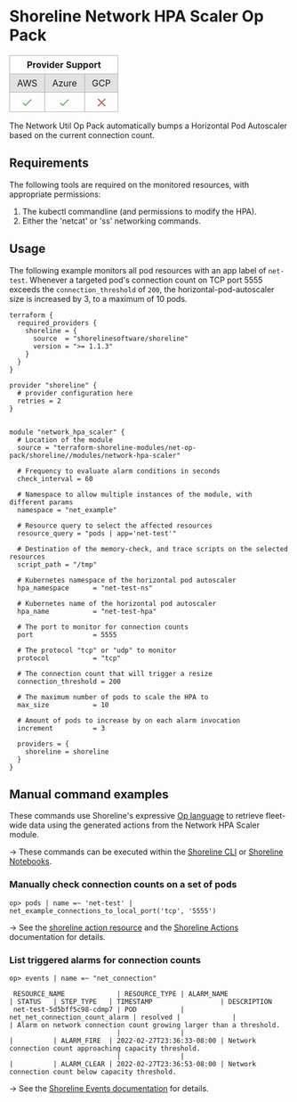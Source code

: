 # Shoreline Network HPA Scaler Op Pack

<table role="table" style="vertical-align: middle;">
  <thead>
    <tr style="background-color: #fff">
      <th style="padding: 6px 13px; border: 1px solid #B1B1B1; text-align: center;" colspan="3">Provider Support</th>
    </tr>
  </thead>
  <tbody>
    <tr style="background-color: #E2E2E2">
      <td style="padding: 6px 13px; border: 1px solid #B1B1B1; text-align: center;">AWS</td>
      <td style="padding: 6px 13px; border: 1px solid #B1B1B1; text-align: center;">Azure</td>
      <td style="padding: 6px 13px; border: 1px solid #B1B1B1; text-align: center;">GCP</td>
    </tr>
    <tr>
      <td style="padding-top: 6px; vertical-align: bottom; border: 1px solid #B1B1B1; text-align: center;"><svg xmlns="http://www.w3.org/2000/svg" style="width: 1.5rem; height: 1.5rem;" fill="none" viewBox="0 0 24 24" stroke="#6CB169"><path stroke-linecap="round" stroke-linejoin="round" stroke-width="2" d="M5 13l4 4L19 7" /></svg></td>
      <td style="padding-top: 6px; vertical-align: bottom; border: 1px solid #B1B1B1; text-align: center;"><svg xmlns="http://www.w3.org/2000/svg" style="width: 1.5rem; height: 1.5rem;" fill="none" viewBox="0 0 24 24" stroke="#6CB169"><path stroke-linecap="round" stroke-linejoin="round" stroke-width="2" d="M5 13l4 4L19 7" /></svg></td>
      <td style="vertical-align: bottom; border: 1px solid #B1B1B1; text-align: center;"><svg xmlns="http://www.w3.org/2000/svg" style="width: 1.5rem; height: 1.5rem;" fill="none" viewBox="0 0 24 24" stroke="#C65858"><path stroke-linecap="round" stroke-linejoin="round" stroke-width="2" d="M6 18L18 6M6 6l12 12" /></svg></td>
    </tr>  
  </tbody>
</table>

The Network Util Op Pack automatically bumps a Horizontal Pod Autoscaler based on the current connection count.

## Requirements

The following tools are required on the monitored resources, with appropriate permissions:

1. The kubectl commandline (and permissions to modify the HPA).
1. Either the 'netcat' or 'ss' networking commands.

## Usage

The following example monitors all pod resources with an app label of `net-test`. Whenever a targeted pod's connection count on TCP port 5555 exceeds the `connection_threshold` of `200`, the horizontal-pod-autoscaler size is increased by 3, to a maximum of 10 pods.

```hcl
terraform {
  required_providers {
    shoreline = {
      source  = "shorelinesoftware/shoreline"
      version = ">= 1.1.3"
    }
  }
}

provider "shoreline" {
  # provider configuration here
  retries = 2
}


module "network_hpa_scaler" {
  # Location of the module
  source = "terraform-shoreline-modules/net-op-pack/shoreline//modules/network-hpa-scaler"

  # Frequency to evaluate alarm conditions in seconds
  check_interval = 60

  # Namespace to allow multiple instances of the module, with different params
  namespace = "net_example"

  # Resource query to select the affected resources
  resource_query = "pods | app='net-test'"

  # Destination of the memory-check, and trace scripts on the selected resources
  script_path = "/tmp"

  # Kubernetes namespace of the horizontal pod autoscaler
  hpa_namespace      = "net-test-ns"

  # Kubernetes name of the horizontal pod autoscaler
  hpa_name           = "net-test-hpa"

  # The port to monitor for connection counts
  port               = 5555

  # The protocol "tcp" or "udp" to monitor
  protocol           = "tcp"

  # The connection count that will trigger a resize
  connection_threshold = 200

  # The maximum number of pods to scale the HPA to
  max_size           = 10

  # Amount of pods to increase by on each alarm invocation
  increment          = 3

  providers = { 
    shoreline = shoreline
  }
}
```

## Manual command examples

These commands use Shoreline's expressive [Op language](https://docs.shoreline.io/op) to retrieve fleet-wide data using the generated actions from the Network HPA Scaler module.

-> These commands can be executed within the [Shoreline CLI](https://docs.shoreline.io/installation#cli) or [Shoreline Notebooks](https://docs.shoreline.io/ui/notebooks).

### Manually check connection counts on a set of pods

```
op> pods | name =~ 'net-test' | net_example_connections_to_local_port('tcp', '5555')
```
-> See the [shoreline action resource](https://registry.terraform.io/providers/shorelinesoftware/shoreline/latest/docs/resources/action) and the [Shoreline Actions](https://docs.shoreline.io/actions) documentation for details.


### List triggered alarms for connection counts

```
op> events | name =~ "net_connection"

 RESOURCE_NAME             | RESOURCE_TYPE | ALARM_NAME                     | STATUS   | STEP_TYPE   | TIMESTAMP                 | DESCRIPTION                                                        
 net-test-5d5bff5c98-cdmp7 | POD           | net_net_connection_count_alarm | resolved |             |                           | Alarm on network connection count growing larger than a threshold. 
                           |               |                                |          | ALARM_FIRE  | 2022-02-27T23:36:33-08:00 | Network connection count approaching capacity threshold.           
                           |               |                                |          | ALARM_CLEAR | 2022-02-27T23:36:53-08:00 | Network connection count below capacity threshold.                 

```

-> See the [Shoreline Events documentation](https://docs.shoreline.io/op/events) for details.
